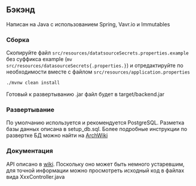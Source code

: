 ## Бэкэнд

Написан на Java с использованием Spring, Vavr.io и Immutables

### Сборка

Скопируйте файл `src/resources/datatsourceSecrets.properties.example` без суффикса example
(`mv src/resources/datasourceSecrets{.properties.}`)
и отредактируйте по необходимости вместе с файлом `src/resources/application.properties`

```bash
./mvnw clean install
```

Готовый к развертыванию .jar файл будет в target/backend.jar

### Развертывание

По умолчанию используется и рекомендуется PostgreSQL. Разметка базы данных описана в setup_db.sql.
Более подробные инструкции по развертке БД можно найти на [ArchWiki](https://wiki.archlinux.org/title/PostgreSQL)

### Документация

API описано в [wiki](https://github.com/Widowan/hackathon-fit-2022/wiki).
Поскольку оно может быть немного устаревшим, для точной информации можно просмотреть исходный код
в файлах вида XxxController.java